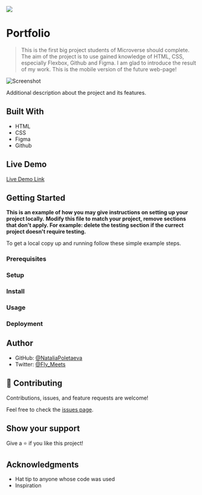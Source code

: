 ![](https://img.shields.io/badge/Microverse-blueviolet)

# Portfolio

> This is the first big project students of Microverse should complete. The aim of the project is to use gained knowledge of HTML, CSS, especially Flexbox, Github and Figma. I am glad to introduce the result of my work. This is the mobile version of the future web-page!

![Screenshot](https://user-images.githubusercontent.com/91270103/138291543-befac9bb-d34a-485f-a640-3b09a6f86028.png)

Additional description about the project and its features.

## Built With

- HTML
- CSS
- Figma
- Github

## Live Demo

[Live Demo Link](https://livedemo.com)


## Getting Started

**This is an example of how you may give instructions on setting up your project locally.**
**Modify this file to match your project, remove sections that don't apply. For example: delete the testing section if the currect project doesn't require testing.**


To get a local copy up and running follow these simple example steps.

### Prerequisites

### Setup

### Install

### Usage

### Deployment

## Author

- GitHub: [@NataliaPoletaeva](https://github.com/NataliaPoletaeva)
- Twitter: [@Fly_Meets](https://twitter.com/Fly_Meets)

## 🤝 Contributing

Contributions, issues, and feature requests are welcome!

Feel free to check the [issues page](../../issues/).

## Show your support

Give a ⭐️ if you like this project!

## Acknowledgments

- Hat tip to anyone whose code was used
- Inspiration

